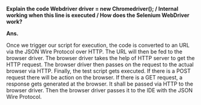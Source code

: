 **Explain the code Webdriver driver = new Chromedriver(); / Internal working when this line is executed / How does the Selenium WebDriver work?**

**Ans.**

Once we trigger our script for execution, the code is converted to an URL via the JSON Wire Protocol over HTTP. 
The URL will then be fed to the browser driver. 
The browser driver takes the help of HTTP server to get the HTTP request.
The browser driver then passes on the request to the actual browser via HTTP. 
Finally, the test script gets executed. If there is a POST request there will be action on the browser.
If there is a GET request, a response gets generated at the browser. 
It shall be passed via HTTP to the browser driver. 
Then the browser driver passes it to the IDE with the JSON Wire Protocol.

